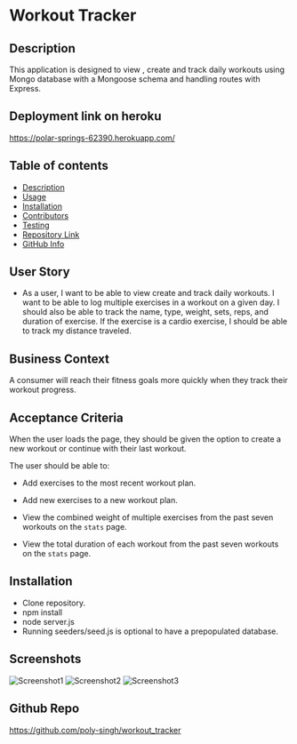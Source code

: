 # Workout Tracker

## Description 
This application is designed to view , create and track daily workouts using Mongo database with a Mongoose schema and handling routes with Express.

## Deployment link on heroku
https://polar-springs-62390.herokuapp.com/ 

## Table of contents
- [Description](##Description)
- [Usage](##Usage)
- [Installation](##Installation)
- [Contributors](##Contributors)
- [Testing](##Testing)
- [Repository Link](#Repository)
- [GitHub Info](#GitHub) 

## User Story

* As a user, I want to be able to view create and track daily workouts. I want to be able to log multiple exercises in a workout on a given day. I should also be able to track the name, type, weight, sets, reps, and duration of exercise. If the exercise is a cardio exercise, I should be able to track my distance traveled.

## Business Context

A consumer will reach their fitness goals more quickly when they track their workout progress.

## Acceptance Criteria

When the user loads the page, they should be given the option to create a new workout or continue with their last workout.

The user should be able to:

  * Add exercises to the most recent workout plan.

  * Add new exercises to a new workout plan.

  * View the combined weight of multiple exercises from the past seven workouts on the `stats` page.

  * View the total duration of each workout from the past seven workouts on the `stats` page.



## Installation 

 * Clone repository.
 * npm install
 * node server.js
 * Running seeders/seed.js is optional to have a prepopulated database.

## Screenshots
![Screenshot1](./public/assets/images/Screenshot1.png)
![Screenshot2](./public/assets/images/Screenshot2.png)
![Screenshot3](./public/assets/images/Screenshot3.png)

## Github Repo
 https://github.com/poly-singh/workout_tracker 






